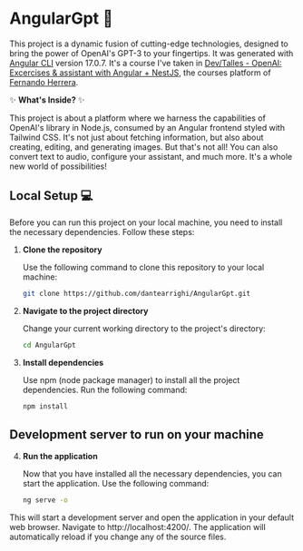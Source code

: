 # AngularGpt :rocket:

This project is a dynamic fusion of cutting-edge technologies, designed to bring the power of OpenAI's GPT-3 to your fingertips. It was generated with [Angular CLI](https://github.com/angular/angular-cli) version 17.0.7.
It's a course I've taken in [Dev/Talles - OpenAI: Excercises & assistant with Angular + NestJS](https://cursos.devtalles.com/courses/openai-angular-nestjs), the courses platform of [Fernando Herrera](https://fernando-herrera.com).

:sparkles: **What's Inside?** :sparkles:

This project is about a platform where we harness the capabilities of OpenAI's library in Node.js, consumed by an Angular frontend styled with Tailwind CSS. It's not just about fetching information, but also about creating, editing, and generating images. But that's not all! You can also convert text to audio, configure your assistant, and much more. It's a whole new world of possibilities!

## Local Setup :computer:

Before you can run this project on your local machine, you need to install the necessary dependencies. Follow these steps:

1. **Clone the repository**

    Use the following command to clone this repository to your local machine:

    ```bash
    git clone https://github.com/dantearrighi/AngularGpt.git

2. **Navigate to the project directory**

    Change your current working directory to the project's directory:
     ```bash
     cd AngularGpt

3. **Install dependencies**

    Use npm (node package manager) to install all the project dependencies. Run the following command:
    ```bash
    npm install

## Development server to run on your machine

4. **Run the application**

    Now that you have installed all the necessary dependencies, you can start the application. Use the following command:
    ```bash
    ng serve -o
  This will start a development server and open the application in your default web browser. Navigate to http://localhost:4200/. The application will automatically reload if you change any of the source files.
